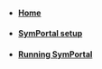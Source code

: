 * #### [Home](https://github.com/SymPortal/SymPortal_framework/wiki/Welcome-to-SymPortal)
* #### [SymPortal setup]()
* #### [Running SymPortal]()